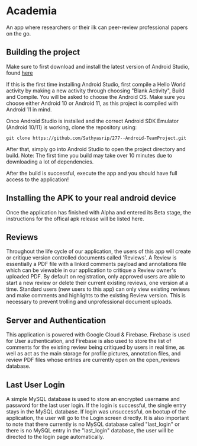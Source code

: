 # Academia
An app where researchers or their ilk can peer-review professional papers on the go.

## Building the project
Make sure to first download and install the latest version of Android Studio, found [here](https://developer.android.com/studio/?gclid=Cj0KCQiA48j9BRC-ARIsAMQu3WQyjDK8mCnRvmxIgKQhraBXtx_VKZod_fwn0J32Dpkt5-7aCE-zCNkaAojSEALw_wcB&gclsrc=aw.ds)

If this is the first time installing Android Studio, first compile a Hello World activity by making a new activity through choosing "Blank Activity", Build and Compile. You will be asked to choose the Android OS. Make sure you choose either Android 10 or Android 11, as this project is compiled with Android 11 in mind.

Once Android Studio is installed and the correct Android SDK Emulator (Android 10/11) is working, clone the repository using:
```
git clone https://github.com/Sathyasrip/277--Android-TeamProject.git
```

After that, simply go into Android Studio to open the project directory and build. Note: The first time you build may take over 10 minutes due to downloading a lot of dependencies.

After the build is successful, execute the app and you should have full access to the application!

## Installing the APK to your real android device
Once the application has finished with Alpha and entered its Beta stage, the instructions for the offical apk release will be listed here.

## Reviews
Throughout the life cycle of our application, the users of this app will create or critique version controlled documents called 'Reviews'. A Review is essentially a PDF file with a linked comments payload and annotations file which can be viewable in our application to critique a Review owner's uploaded PDF. By default on registration, only approved users are able to start a new review or delete their current existing reviews, one version at a time. Standard users (new users to this app) can only view existing reviews and make comments and highlights to the existing Review version. This is necessary to prevent trolling and unprofessional document uploads.

## Server and Authentication
This application is powered with Google Cloud & Firebase. Firebase is used for User authentication, and Firebase is also used to store the list of comments for the existing review being critiqued by users in real time, as well as act as the main storage for profile pictures, annotation files, and review PDF files whose entries are currently open on the open_reviews database.

## Last User Login
A simple MySQL database is used to store an encrypted username and password for the last user login. If the login is successful, the single entry stays in the MySQL database. If login was unsuccessful, on bootup of the application, the user will go to the Login screen directly. It is also important to note that there currently is no MySQL database called "last_login" or there is no MySQL entry in the "last_login" database, the user will be directed to the login page automatically.